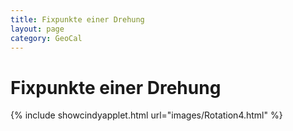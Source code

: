 ```yaml
---
title: Fixpunkte einer Drehung
layout: page
category: GeoCal
---
```


# Fixpunkte einer Drehung




{% include showcindyapplet.html url="images/Rotation4.html" %}

